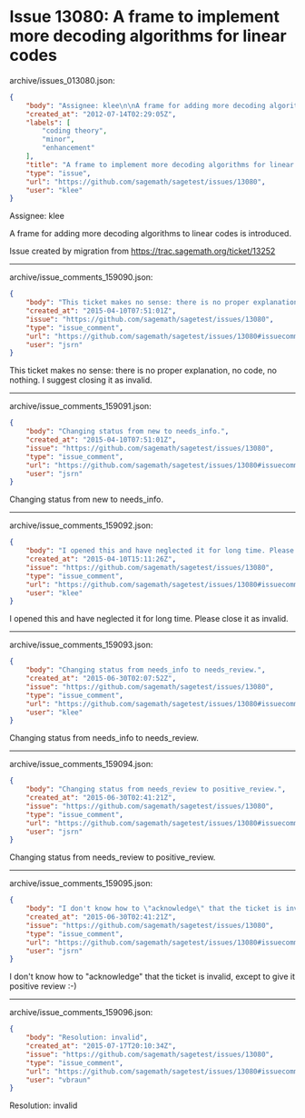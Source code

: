 # Issue 13080: A frame to implement more decoding algorithms for linear codes

archive/issues_013080.json:
```json
{
    "body": "Assignee: klee\n\nA frame for adding more decoding algorithms to linear codes is introduced.\n\nIssue created by migration from https://trac.sagemath.org/ticket/13252\n\n",
    "created_at": "2012-07-14T02:29:05Z",
    "labels": [
        "coding theory",
        "minor",
        "enhancement"
    ],
    "title": "A frame to implement more decoding algorithms for linear codes",
    "type": "issue",
    "url": "https://github.com/sagemath/sagetest/issues/13080",
    "user": "klee"
}
```
Assignee: klee

A frame for adding more decoding algorithms to linear codes is introduced.

Issue created by migration from https://trac.sagemath.org/ticket/13252





---

archive/issue_comments_159090.json:
```json
{
    "body": "This ticket makes no sense: there is no proper explanation, no code, no nothing. I suggest closing it as invalid.",
    "created_at": "2015-04-10T07:51:01Z",
    "issue": "https://github.com/sagemath/sagetest/issues/13080",
    "type": "issue_comment",
    "url": "https://github.com/sagemath/sagetest/issues/13080#issuecomment-159090",
    "user": "jsrn"
}
```

This ticket makes no sense: there is no proper explanation, no code, no nothing. I suggest closing it as invalid.



---

archive/issue_comments_159091.json:
```json
{
    "body": "Changing status from new to needs_info.",
    "created_at": "2015-04-10T07:51:01Z",
    "issue": "https://github.com/sagemath/sagetest/issues/13080",
    "type": "issue_comment",
    "url": "https://github.com/sagemath/sagetest/issues/13080#issuecomment-159091",
    "user": "jsrn"
}
```

Changing status from new to needs_info.



---

archive/issue_comments_159092.json:
```json
{
    "body": "I opened this and have neglected it for long time. Please close it as invalid.",
    "created_at": "2015-04-10T15:11:26Z",
    "issue": "https://github.com/sagemath/sagetest/issues/13080",
    "type": "issue_comment",
    "url": "https://github.com/sagemath/sagetest/issues/13080#issuecomment-159092",
    "user": "klee"
}
```

I opened this and have neglected it for long time. Please close it as invalid.



---

archive/issue_comments_159093.json:
```json
{
    "body": "Changing status from needs_info to needs_review.",
    "created_at": "2015-06-30T02:07:52Z",
    "issue": "https://github.com/sagemath/sagetest/issues/13080",
    "type": "issue_comment",
    "url": "https://github.com/sagemath/sagetest/issues/13080#issuecomment-159093",
    "user": "klee"
}
```

Changing status from needs_info to needs_review.



---

archive/issue_comments_159094.json:
```json
{
    "body": "Changing status from needs_review to positive_review.",
    "created_at": "2015-06-30T02:41:21Z",
    "issue": "https://github.com/sagemath/sagetest/issues/13080",
    "type": "issue_comment",
    "url": "https://github.com/sagemath/sagetest/issues/13080#issuecomment-159094",
    "user": "jsrn"
}
```

Changing status from needs_review to positive_review.



---

archive/issue_comments_159095.json:
```json
{
    "body": "I don't know how to \"acknowledge\" that the ticket is invalid, except to give it positive review :-)",
    "created_at": "2015-06-30T02:41:21Z",
    "issue": "https://github.com/sagemath/sagetest/issues/13080",
    "type": "issue_comment",
    "url": "https://github.com/sagemath/sagetest/issues/13080#issuecomment-159095",
    "user": "jsrn"
}
```

I don't know how to "acknowledge" that the ticket is invalid, except to give it positive review :-)



---

archive/issue_comments_159096.json:
```json
{
    "body": "Resolution: invalid",
    "created_at": "2015-07-17T20:10:34Z",
    "issue": "https://github.com/sagemath/sagetest/issues/13080",
    "type": "issue_comment",
    "url": "https://github.com/sagemath/sagetest/issues/13080#issuecomment-159096",
    "user": "vbraun"
}
```

Resolution: invalid
